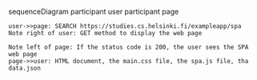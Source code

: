 sequenceDiagram
    participant user
    participant page

    user->>page: SEARCH https://studies.cs.helsinki.fi/exampleapp/spa
    Note right of user: GET method to display the web page

    Note left of page: If the status code is 200, the user sees the SPA web page
    page->>user: HTML document, the main.css file, the spa.js file, tha data.json